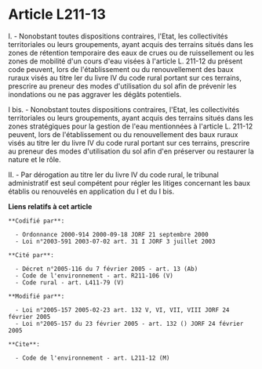 # Article L211-13

I. - Nonobstant toutes dispositions contraires, l'Etat, les collectivités territoriales ou leurs groupements, ayant acquis
des terrains situés dans les zones de rétention temporaire des eaux de crues ou de ruissellement ou les zones de mobilité
d'un cours d'eau visées à l'article L. 211-12 du présent code peuvent, lors de l'établissement ou du renouvellement des baux
ruraux visés au titre Ier du livre IV du code rural portant sur ces terrains, prescrire au preneur des modes d'utilisation du
sol afin de prévenir les inondations ou ne pas aggraver les dégâts potentiels.

I bis. - Nonobstant toutes dispositions contraires, l'Etat, les collectivités territoriales ou leurs groupements, ayant
acquis des terrains situés dans les zones stratégiques pour la gestion de l'eau mentionnées à l'article L. 211-12 peuvent,
lors de l'établissement ou du renouvellement des baux ruraux visés au titre Ier du livre IV du code rural portant sur ces
terrains, prescrire au preneur des modes d'utilisation du sol afin d'en préserver ou restaurer la nature et le rôle.

II. - Par dérogation au titre Ier du livre IV du code rural, le tribunal administratif est seul compétent pour régler les
litiges concernant les baux établis ou renouvelés en application du I et du I bis.

**Liens relatifs à cet article**

	**Codifié par**:

	  - Ordonnance 2000-914 2000-09-18 JORF 21 septembre 2000
	  - Loi n°2003-591 2003-07-02 art. 31 I JORF 3 juillet 2003

	**Cité par**:

	  - Décret n°2005-116 du 7 février 2005 - art. 13 (Ab)
	  - Code de l'environnement - art. R211-106 (V)
	  - Code rural - art. L411-79 (V)

	**Modifié par**:

	  - Loi n°2005-157 2005-02-23 art. 132 V, VI, VII, VIII JORF 24 février 2005
	  - Loi n°2005-157 du 23 février 2005 - art. 132 () JORF 24 février 2005

	**Cite**:

	  - Code de l'environnement - art. L211-12 (M)
